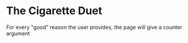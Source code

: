 # The Cigarette Duet
 For every "good" reason the user provides, the page will give a counter argument
